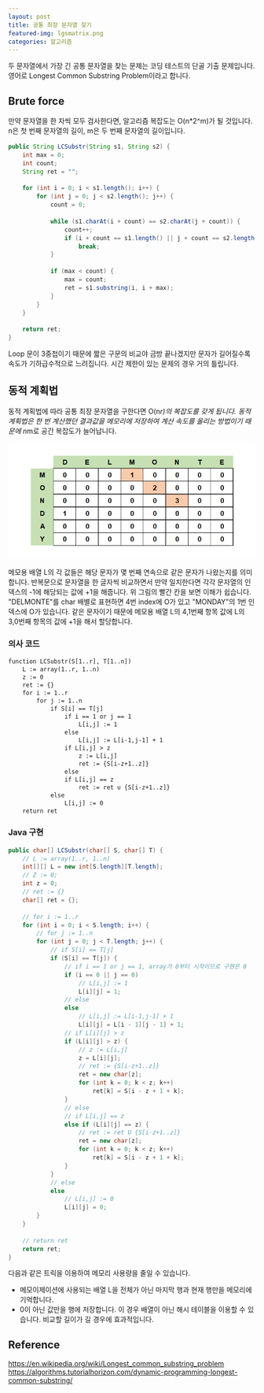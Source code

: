 ```yaml
---
layout: post
title: 공통 최장 문자열 찾기
featured-img: lgsmatrix.png
categories: 알고리즘
---
```


두 문자열에서 가장 긴 공통 문자열을 찾는 문제는 코딩 테스트의 단골 기출 문제입니다. 영어로 Longest Common Substring Problem이라고 합니다.

## Brute force

만약 문자열을 한 자씩 모두 검사한다면, 알고리즘 복잡도는 O(n*2^m)가 될 것입니다. n은 첫 번째 문자열의 길이, m은 두 번째 문자열의 길이입니다.

```java
public String LCSubstr(String s1, String s2) {
    int max = 0;
    int count;
    String ret = "";

    for (int i = 0; i < s1.length(); i++) {
        for (int j = 0; j < s2.length(); j++) {
            count = 0;

            while (s1.charAt(i + count) == s2.charAt(j + count)) {
                count++;
                if (i + count == s1.length() || j + count == s2.length())
                    break;
            }

            if (max < count) {
                max = count;
                ret = s1.substring(i, i + max);
            }
        }
    }

    return ret;
}
```

Loop 문이 3중첩이기 때문에 짧은 구문의 비교야 금방 끝나겠지만 문자가 길어질수록 속도가 기하급수적으로 느려집니다. 시간 제한이 있는 문제의 경우 거의 틀립니다.

## 동적 계획법

동적 계획법에 따라 공통 최장 문자열을 구한다면 O(n*r)의 복잡도를 갖게 됩니다. 동적 계획법은 한 번 계산했던 결과값을 메모리에 저장하여 계산 속도를 올리는 방법이기 때문에  n*m로 공간 복잡도가 늘어납니다.

![LGS](/assets/img/posts/longest-common-substring/lgsmatrix.png)

메모용 배열 L의 각 값들은 해당 문자가 몇 번째 연속으로 같은 문자가 나왔는지를 의미합니다. 반복문으로 문자열을 한 글자씩 비교하면서 만약 일치한다면 각각 문자열의 인덱스의 -1에 해당되는 값에 +1을 해줍니다. 위 그림의 빨간 칸을 보면 이해가 쉽습니다. "DELMONTE"를 char 배별로 표현하면 4번 index에 O가 있고 "MONDAY"의 1번 인덱스에 O가 있습니다. 같은 문자이기 때문에 메모용 배열 L의 4,1번째 항목 값에 L의 3,0번째 항목의 값에 +1을 해서 할당합니다.

### 의사 코드

```
function LCSubstr(S[1..r], T[1..n])
    L := array(1..r, 1..n)
    z := 0
    ret := {}
    for i := 1..r
        for j := 1..n
            if S[i] == T[j]
                if i == 1 or j == 1
                    L[i,j] := 1
                else
                    L[i,j] := L[i-1,j-1] + 1
                if L[i,j] > z
                    z := L[i,j]
                    ret := {S[i-z+1..z]}
                else
                if L[i,j] == z
                    ret := ret ∪ {S[i-z+1..z]}
            else
                L[i,j] := 0
    return ret
```

### Java 구현

```java
public char[] LCSubstr(char[] S, char[] T) {
    // L := array(1..r, 1..n)
    int[][] L = new int[S.length][T.length];
    // Z := 0;
    int z = 0;
    // ret := {}
    char[] ret = {};

    // for i := 1..r
    for (int i = 0; i < S.length; i++) {
        // for j := 1..n
        for (int j = 0; j < T.length; j++) {
            // if S[i] == T[j]
            if (S[i] == T[j]) {
                // if i == 1 or j == 1, array가 0부터 시작이므로 구현은 0
                if (i == 0 || j == 0)
                    // L[i,j] := 1
                    L[i][j] = 1;
                // else
                else
                    // L[i,j] := L[i-1,j-1] + 1
                    L[i][j] = L[i - 1][j - 1] + 1;
                // if L[i][j] > z
                if (L[i][j] > z) {
                    // z := L[i,j]
                    z = L[i][j];
                    // ret := {S[i-z+1..z]}
                    ret = new char[z];
                    for (int k = 0; k < z; k++)
                        ret[k] = S[i - z + 1 + k];
                }
                // else
                // if L[i,j] == z
                else if (L[i][j] == z) {
                    // ret := ret U {S[i-z+1..z]}
                    ret = new char[z];
                    for (int k = 0; k < z; k++)
                        ret[k] = S[i - z + 1 + k];
                }
            }
            // else
            else
                // L[i,j] := 0
                L[i][j] = 0;
        }
    }

    // return ret
    return ret;
}
```

다음과 같은 트릭을 이용하여 메모리 사용량을 줄일 수 있습니다.

* 메모이제이션에 사용되는 배열 L을 전체가 아닌 마지막 행과 현재 행만을 메모리에 기억합니다.
* 0이 아닌 값만을 행에 저장합니다. 이 경우 배열이 아닌 해시 테이블을 이용할 수 있습니다. 비교할 길이가 길 경우에 효과적입니다.

## Reference

<https://en.wikipedia.org/wiki/Longest_common_substring_problem>  
<https://algorithms.tutorialhorizon.com/dynamic-programming-longest-common-substring/>
